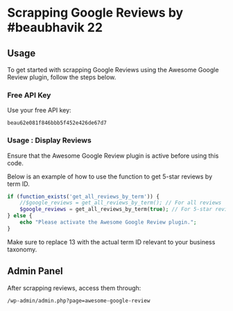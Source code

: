 # Scrapping Google Reviews by #beaubhavik 22

## Usage

To get started with scrapping Google Reviews using the Awesome Google Review plugin, follow the steps below.

### Free API Key

Use your free API key:

```shell
beau62e081f846bbb5f452e426de67d7
```

### Usage : Display Reviews

Ensure that the Awesome Google Review plugin is active before using this code.

Below is an example of how to use the function to get 5-star reviews by term ID.

```php
if (function_exists('get_all_reviews_by_term')) {
    //$google_reviews = get_all_reviews_by_term(); // For all reviews
    $google_reviews = get_all_reviews_by_term(true); // For 5-star reviews only
} else {
    echo "Please activate the Awesome Google Review plugin.";
}
```

Make sure to replace 13 with the actual term ID relevant to your business taxonomy.

## Admin Panel

After scrapping reviews, access them through:
```shell
/wp-admin/admin.php?page=awesome-google-review
```